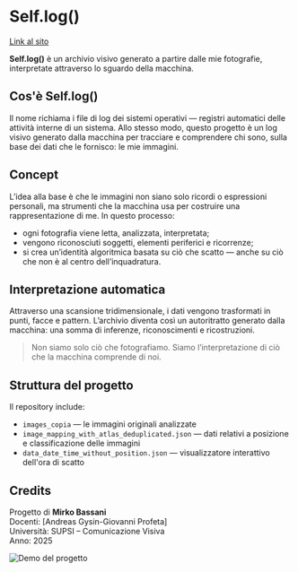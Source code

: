 # Self.log()

[Link al sito](https://bassanimirko.github.io/Self.log/)

**Self.log()** è un archivio visivo generato a partire dalle mie fotografie, interpretate attraverso lo sguardo della macchina.

##  Cos'è Self.log()

Il nome richiama i file di log dei sistemi operativi — registri automatici delle attività interne di un sistema. Allo stesso modo, questo progetto è un log visivo generato dalla macchina per tracciare e comprendere chi sono, sulla base dei dati che le fornisco: le mie immagini.

##  Concept

L’idea alla base è che le immagini non siano solo ricordi o espressioni personali, ma strumenti che la macchina usa per costruire una rappresentazione di me. In questo processo:

- ogni fotografia viene letta, analizzata, interpretata;
- vengono riconosciuti soggetti, elementi periferici e ricorrenze;
- si crea un’identità algoritmica basata su ciò che scatto — anche su ciò che non è al centro dell’inquadratura.

##  Interpretazione automatica

Attraverso una scansione tridimensionale, i dati vengono trasformati in punti, facce e pattern. L’archivio diventa così un autoritratto generato dalla macchina: una somma di inferenze, riconoscimenti e ricostruzioni.

> Non siamo solo ciò che fotografiamo. Siamo l’interpretazione di ciò che la macchina comprende di noi.

##  Struttura del progetto

Il repository include:

- `images_copia` — le immagini originali analizzate
- `image_mapping_with_atlas_deduplicated.json` — dati relativi a posizione e classificazione delle immagini
- `data_date_time_without_position.json` — visualizzatore interattivo dell'ora di scatto

##  Credits

Progetto di **Mirko Bassani**  
Docenti: [Andreas Gysin-Giovanni Profeta]  
Università: SUPSI – Comunicazione Visiva  
Anno: 2025

![Demo del progetto](COSE/Bassani_Mirko_video.gif)